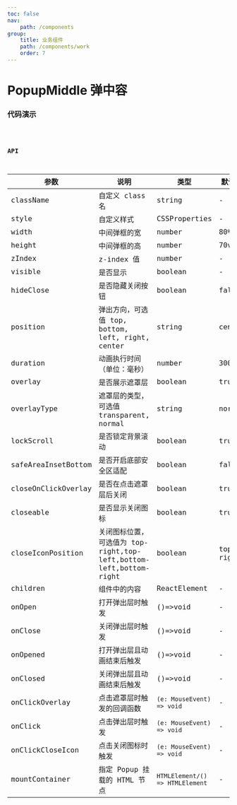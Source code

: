 ```yaml
---
toc: false
nav:
    path: /components
group:
    title: 业务组件
    path: /components/work
    order: 7
---
```


# PopupMiddle 弹中容

### 代码演示

<code src="./demo/index.tsx" />

### API

| 参数                | 说明                                                               | 类型                            | 默认值    |
| ------------------- | ------------------------------------------------------------------ | ------------------------------- | --------- |
| className           | 自定义 class 名                                                    | string                          | -         |
| style               | 自定义样式                                                         | CSSProperties                   | -         |
| width               | 中间弹框的宽                                                       | number                          | 80%       |
| height              | 中间弹框的高                                                       | number                          | 70vh      |
| zIndex              | z-index 值                                                         | number                          | -         |
| visible             | 是否显示                                                           | boolean                         | -         |
| hideClose           | 是否隐藏关闭按钮                                                   | boolean                         | false     |
| position            | 弹出方向，可选值 top, bottom, left, right, center                  | string                          | center    |
| duration            | 动画执行时间（单位：毫秒）                                         | number                          | 300       |
| overlay             | 是否展示遮罩层                                                     | boolean                         | true      |
| overlayType         | 遮罩层的类型，可选值 transparent, normal                           | string                          | normal    |
| lockScroll          | 是否锁定背景滚动                                                   | boolean                         | true      |
| safeAreaInsetBottom | 是否开启底部安全区适配                                             | boolean                         | false     |
| closeOnClickOverlay | 是否在点击遮罩层后关闭                                             | boolean                         | true      |
| closeable           | 是否显示关闭图标                                                   | boolean                         | true      |
| closeIconPosition   | 关闭图标位置，可选值为 top-right,top-left,bottom-left,bottom-right | boolean                         | top-right |
| children            | 组件中的内容                                                       | ReactElement                    | -         |
| onOpen              | 打开弹出层时触发                                                   | ()=>void                        | -         |
| onClose             | 关闭弹出层时触发                                                   | ()=>void                        | -         |
| onOpened            | 打开弹出层且动画结束后触发                                         | ()=>void                        | -         |
| onClosed            | 关闭弹出层且动画结束后触发                                         | ()=>void                        | -         |
| onClickOverlay      | 点击遮罩层时触发的回调函数                                         | `(e: MouseEvent) => void`       | -         |
| onClick             | 点击弹出层时触发                                                   | `(e: MouseEvent) => void`       | -         |
| onClickCloseIcon    | 点击关闭图标时触发                                                 | `(e: MouseEvent) => void`       | -         |
| mountContainer      | 指定 Popup 挂载的 HTML 节点                                        | `HTMLElement/() => HTMLElement` | -         |
